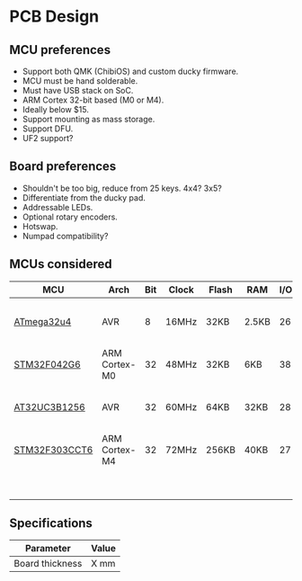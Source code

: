 # PCB Design

## MCU preferences

* Support both QMK (ChibiOS) and custom ducky firmware.
* MCU must be hand solderable.
* Must have USB stack  on SoC.
* ARM Cortex 32-bit based (M0 or M4).
* Ideally below $15.
* Support mounting as mass storage.
* Support DFU.
* UF2 support?

## Board preferences

* Shouldn't be too big, reduce from 25 keys. 4x4? 3x5?
* Differentiate from the ducky pad.
* Addressable LEDs.
* Optional rotary encoders.
* Hotswap.
* Numpad compatibility?

## MCUs considered

| MCU | Arch | Bit | Clock | Flash | RAM | I/O | QMK | USB | Note |
| --- | ---- | --- | ----- | ----- | --- | --- | --- | --- | ---- |
| [ATmega32u4](https://www.microchip.com/wwwproducts/en/ATmega32U4) | AVR | 8 | 16MHz | 32KB | 2.5KB | 26 | x | x | Arduino UNO and baseline for QMK |
| [STM32F042G6](https://www.st.com/content/st_com/en/products/microcontrollers-microprocessors/stm32-32-bit-arm-cortex-mcus/stm32-mainstream-mcus/stm32f0-series/stm32f0x2/stm32f042g6.html) | ARM Cortex-M0 | 32 | 48MHz | 32KB | 6KB | 38 | x | x | Used by duckyPad |
| [AT32UC3B1256](https://www.microchip.com/wwwproducts/en/AT32UC3B1256) | AVR | 32 | 60MHz | 64KB | 32KB | 28 |  | x | Used by USB Rubber Ducky |
| [STM32F303CCT6](https://www.st.com/en/microcontrollers-microprocessors/stm32f303cc.html) | ARM Cortex-M4 | 32 | 72MHz | 256KB | 40KB | 27 | x | x | Used by Proton C |
|  |  |  |  |  |  |  |  |  |  |
|  |  |  |  |  |  |  |  |  |  |
|  |  |  |  |  |  |  |  |  |  |
|  |  |  |  |  |  |  |  |  |  |
|  |  |  |  |  |  |  |  |  |  |
|  |  |  |  |  |  |  |  |  |  |
|  |  |  |  |  |  |  |  |  |  |
|  |  |  |  |  |  |  |  |  |  |
|  |  |  |  |  |  |  |  |  |  |


## Specifications

| Parameter | Value |
| --------- | ----- |
| Board thickness | X mm |
